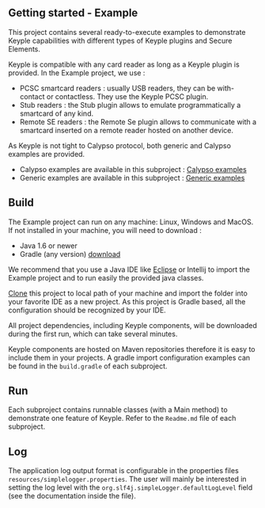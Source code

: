 Getting started - Example
--
This project contains several ready-to-execute examples to demonstrate Keyple capabilities with different types of Keyple plugins and Secure Elements.

Keyple is compatible with any card reader as long as a Keyple plugin is provided. In the Example project, we use :
- PCSC smartcard readers : usually USB readers, they can be with-contact or contactless. They use the Keyple PCSC plugin.
- Stub readers : the Stub plugin allows to emulate programmatically a smartcard of any kind.
- Remote SE readers : the Remote Se plugin allows to communicate with a smartcard inserted on a remote reader hosted on another device.

As Keyple is not tight to Calypso protocol, both generic and Calypso examples are provided.
- Calypso examples are available in this subproject : [Calypso examples](/calypso/)
- Generic examples are available in this subproject : [Generic examples](/generic/)

Build
---
The Example project can run on any machine: Linux, Windows and MacOS. If not installed in your machine, you will need to download :
- Java 1.6 or newer
- Gradle (any version) [download](https://gradle.org/install/)


We recommend that you use a Java IDE like [Eclipse](https://www.eclipse.org/downloads/packages/) or Intellij to import the Example project and to run easily the provided java classes.
 
[Clone](https://help.github.com/en/articles/cloning-a-repository) this project to local path of your machine and import the folder into your favorite IDE as a new project. As this project is Gradle based, all the configuration should be recognized by your IDE.

All project dependencies, including Keyple components, will be downloaded during the first run, which can take several minutes. 

Keyple components are hosted on Maven repositories therefore it is easy to include them in your projects. A gradle import configuration examples can be found in the `build.gradle` of each subproject.


Run 
---

Each subproject contains runnable classes (with a Main method) to demonstrate one feature of Keyple. Refer to the `Readme.md` file of each subproject.

Log
---
The application log output format is configurable in the properties files
`resources/simplelogger.properties`.
The user will mainly be interested in setting the log level with the `org.slf4j.simpleLogger.defaultLogLevel` field (see the documentation inside the file).
